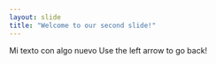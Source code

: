```yaml
---
layout: slide
title: "Welcome to our second slide!"
---
```

Mi texto con algo nuevo
Use the left arrow to go back!
